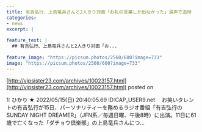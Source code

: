 ```yaml
---
title: 有吉弘行、上島竜兵さんと2人きり対面「お礼の言葉しか出なかった」涙声で追悼
categories:
- news
excerpt: |
  
feature_text: |
  ## 有吉弘行、上島竜兵さんと2人きり対面「お...
  
feature_image: "https://picsum.photos/2560/600?image=733"
image: "https://picsum.photos/2560/600?image=733"
---
```


[http://vipsister23.com/archives/10023157.html](http://vipsister23.com/archives/10023157.html)
posted on 

<!--more-->

1: ひかり ★ 2022/05/15(日) 20:40:05.69 ID:CAP_USER9.net 　お笑いタレントの有吉弘行が15日、パーソナリティーを務めるラジオ番組「有吉弘行のSUNDAY NIGHT DREAMER」（JFN系／毎週日曜、午後8時）に出演。11日に61歳で亡くなった「ダチョウ倶楽部」の上島竜兵さんにつ...
